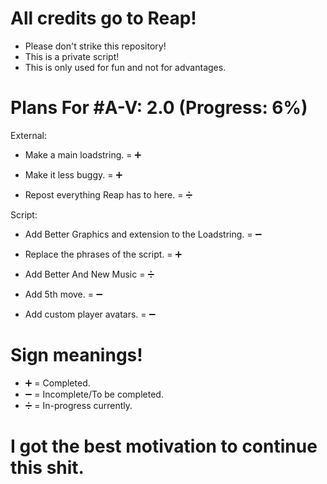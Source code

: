 # All credits go to Reap!

- Please don't strike this repository!
- This is a private script!
- This is only used for fun and not for advantages.

# Plans For #A-V: 2.0 (Progress: 6%)

External:

- Make a main loadstring. = ➕

- Make it less buggy. = ➕

- Repost everything Reap has to here. = ➗

Script: 

- Add Better Graphics and extension to the Loadstring. = ➖

- Replace the phrases of the script. = ➕

- Add Better And New Music = ➗

- Add 5th move. = ➖



- Add custom player avatars. = ➖

# Sign meanings!

- ➕ = Completed.
- ➖ = Incomplete/To be completed.
- ➗ = In-progress currently.

# I got the best motivation to continue this shit.
